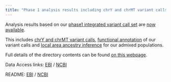 ```yaml
---
title: "Phase 1 analysis results including chrY and chrMT variant calls"
---
```


Analysis results based on our [phase1 integrated variant call set](ftp://ftp.1000genomes.ebi.ac.uk/vol1/ftp/phase1/analysis_results/integrated_call_sets/) are [now available](ftp://ftp.1000genomes.ebi.ac.uk/vol1/ftp/phase1/analysis_results/).

This includes [chrY and chrMT variant calls](http://ftp.1000genomes.ebi.ac.uk/vol1/ftp/phase1/analysis_results/integrated_call_sets/), [functional annotation](http://ftp.1000genomes.ebi.ac.uk/vol1/ftp/phase1/analysis_results/functional_annotation/) of our variant calls and [local area ancestry inference](ftp://ftp.1000genomes.ebi.ac.uk/vol1/ftp/phase1/analysis_results/ancestry_deconvolution/) for our admixed populations.

Full details of the directory contents can be found [on this webpage](http://www.1000genomes.org/phase1-analysis-results-directory).

Data Access links: [EBI](ftp://ftp.1000genomes.ebi.ac.uk/vol1/ftp/phase1/analysis_results/) / [NCBI](ftp://ftp-trace.ncbi.nih.gov/1000genomes/ftp/phase1/analysis_results/)

README: [EBI](ftp://ftp.1000genomes.ebi.ac.uk/vol1/ftp/phase1/analysis_results/README_20120614_phase1_analysis_sets) / [NCBI ](ftp://ftp-trace.ncbi.nih.gov/1000genomes/ftp/phase1/analysis_results/README_20120614_phase1_analysis_sets)
